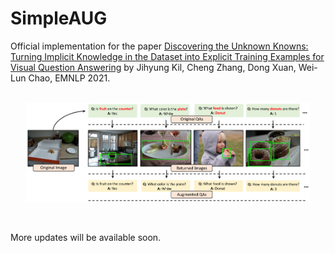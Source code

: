# SimpleAUG

Official implementation for the paper [Discovering the Unknown Knowns:
Turning Implicit Knowledge in the Dataset into Explicit Training Examples for Visual Question Answering](https://) by Jihyung Kil, Cheng Zhang, Dong Xuan, Wei-Lun Chao, EMNLP 2021.
<br/><br/>

<p align="center">
  <img src="./figs/fig_2.png" width="90%" height="5%"></center>
</p>
<br/>

More updates will be available soon.
